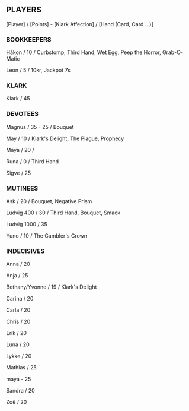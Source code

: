 ## PLAYERS

[Player] / [Points] - [Klark Affection] / [Hand (Card, Card ...)]


### BOOKKEEPERS

Håkon / 10 / Curbstomp, Third Hand, Wet Egg, Peep the Horror, Grab-O-Matic

Leon / 5 / 10kr, Jackpot 7s


### KLARK

Klark / 45


### DEVOTEES 

Magnus / 35 - 25 / Bouquet 

May / 10 / Klark's Delight, The Plague, Prophecy

Maya / 20 / 

Runa / 0 / Third Hand 

Sigve / 25


### MUTINEES 

Ask / 20 / Bouquet, Negative Prism 

Ludvig 400 / 30 / Third Hand, Bouquet, Smack 

Ludvig 1000 / 35

Yuno / 10 / The Gambler's Crown 


### INDECISIVES 

Anna / 20

Anja / 25

Bethany/Yvonne / 19 / Klark's Delight

Carina / 20

Carla / 20

Chris / 20

Erik / 20

Luna / 20

Lykke / 20

Mathias / 25

maya - 25

Sandra / 20

Zoë / 20
